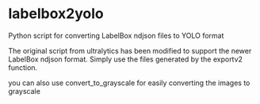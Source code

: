# labelbox2yolo
Python script for converting LabelBox ndjson files to YOLO format

The original script from ultralytics has been modified to support the newer LabelBox ndjson format. 
Simply use the files generated by the exportv2 function.

you can also use convert_to_grayscale for easily converting the images to grayscale
